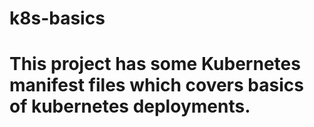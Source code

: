 # k8s-basics
# This project has some Kubernetes manifest files which covers basics of kubernetes deployments.
